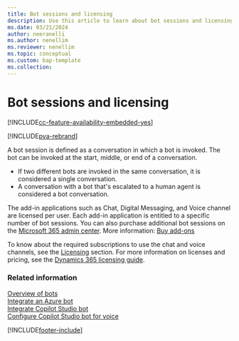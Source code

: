 ```yaml
---
title: Bot sessions and licensing
description: Use this article to learn about bot sessions and licensing in your contact center.
ms.date: 03/21/2024
author: neeranelli
ms.author: nenellim
ms.reviewer: nenellim
ms.topic: conceptual
ms.custom: bap-template
ms.collection:
---
```


# Bot sessions and licensing

[!INCLUDE[cc-feature-availability-embedded-yes](../../includes/cc-feature-availability-embedded-yes.md)]

[!INCLUDE[pva-rebrand](../../includes/cc-pva-rebrand.md)]

A bot session is defined as a conversation in which a bot is invoked. The bot can be invoked at the start, middle, or end of a conversation.

- If two different bots are invoked in the same conversation, it is considered a single conversation.
- A conversation with a bot that's escalated to a human agent is considered a bot conversation.

The add-in applications such as Chat, Digital Messaging, and Voice channel are licensed per user. Each add-in application is entitled to a specific number of bot sessions. You can also purchase additional bot sessions on the [Microsoft 365 admin center](https://go.microsoft.com/fwlink/?LinkId=866544). More information: [Buy add-ons](/microsoft-365/commerce/buy-or-edit-an-add-on?view=o365-worldwide&preserve-view=true)

To know about the required subscriptions to use the chat and voice channels, see the [Licensing](../implement/system-requirements-omnichannel.md#licensing) section. For more information on licenses and pricing, see the [Dynamics 365 licensing guide](https://go.microsoft.com/fwlink/p/?LinkId=866544).

### Related information

[Overview of bots](overview-bots.md)  
[Integrate an Azure bot](configure-bot-azure.md)  
[Integrate Copilot Studio bot](configure-bot-virtual-agent.md)  
[Configure Copilot Studio bot for voice](voice-channel-pva-bots.md)  

[!INCLUDE[footer-include](../../includes/footer-banner.md)]
